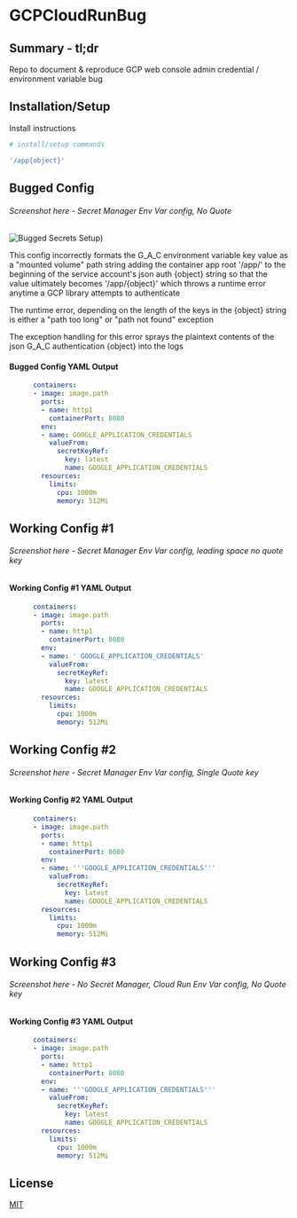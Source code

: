 # GCPCloudRunBug

## Summary - tl;dr

Repo to document &amp; reproduce GCP web console admin credential / environment variable bug

## Installation/Setup

Install instructions

```bash
# install/setup commands
```

```bash
'/app{object}'
```

## Bugged Config

###### Screenshot here - Secret Manager Env Var config, No Quote

![Bugged Secrets Setup](https://github.com/stirista/GCPCloudRunBug/blob/main/images/CloudRun_Bugged.png))

This config incorrectly formats the G_A_C environment variable key value as a "mounted volume" path string adding the container app root '/app/' to the beginning of the service account's json auth {object} string so that the value ultimately becomes '/app/{object}' which throws a runtime error anytime a GCP library attempts to authenticate

The runtime error, depending on the length of the keys in the {object} string is either a "path too long" or "path not found" exception

The exception handling for this error sprays the plaintext contents of the json G_A_C authentication {object} into the logs

#### Bugged Config YAML Output

```yaml
      containers:
      - image: image.path
        ports:
        - name: http1
          containerPort: 8080
        env:
        - name: GOOGLE_APPLICATION_CREDENTIALS
          valueFrom:
            secretKeyRef:
              key: latest
              name: GOOGLE_APPLICATION_CREDENTIALS
        resources:
          limits:
            cpu: 1000m
            memory: 512Mi
```

## Working Config #1

###### Screenshot here - Secret Manager Env Var config, leading space no quote key

#### Working Config #1 YAML Output

```yaml
      containers:
      - image: image.path
        ports:
        - name: http1
          containerPort: 8080
        env:
        - name: ' GOOGLE_APPLICATION_CREDENTIALS'
          valueFrom:
            secretKeyRef:
              key: latest
              name: GOOGLE_APPLICATION_CREDENTIALS
        resources:
          limits:
            cpu: 1000m
            memory: 512Mi
```

## Working Config #2

###### Screenshot here - Secret Manager Env Var config, Single Quote key

#### Working Config #2 YAML Output

```yaml
      containers:
      - image: image.path
        ports:
        - name: http1
          containerPort: 8080
        env:
        - name: '''GOOGLE_APPLICATION_CREDENTIALS'''
          valueFrom:
            secretKeyRef:
              key: latest
              name: GOOGLE_APPLICATION_CREDENTIALS
        resources:
          limits:
            cpu: 1000m
            memory: 512Mi
```

## Working Config #3

###### Screenshot here - No Secret Manager, Cloud Run Env Var config, No Quote key

#### Working Config #3 YAML Output

```yaml
      containers:
      - image: image.path
        ports:
        - name: http1
          containerPort: 8080
        env:
        - name: '''GOOGLE_APPLICATION_CREDENTIALS'''
          valueFrom:
            secretKeyRef:
              key: latest
              name: GOOGLE_APPLICATION_CREDENTIALS
        resources:
          limits:
            cpu: 1000m
            memory: 512Mi
```

## License

[MIT](https://choosealicense.com/licenses/mit/)
